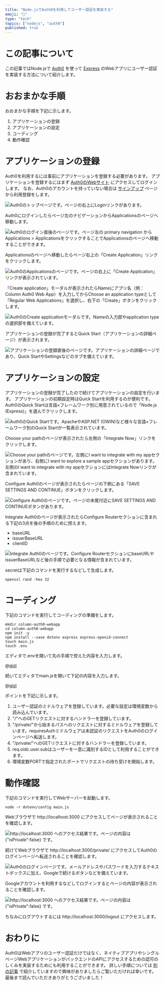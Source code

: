 ```yaml
---
title: "Node.jsでAuth0を利用してユーザー認証を実装する"
emoji: "🔑"
type: "tech"
topics: ["nodejs", "auth0"]
published: true
---
```


# この記事について

この記事ではNode.jsで [Auth0](https://auth0.com/) を使って [Express](https://expressjs.com/) のWebアプリにユーザー認証を実装する方法について紹介します。



# おおまかな手順

おおまかな手順を下記に示します。

1. アプリケーションの登録
2. アプリケーションの設定
3. コーディング
4. 動作確認



# アプリケーションの登録

Auth0を利用するには事前にアプリケーションを登録する必要があります。
アプリケーションを登録するにはまず [Auth0のWebサイト](https://auth0.com/) にアクセスしてログインします。
なお、Auth0のアカウントを持っていない場合は [サインアップ](https://auth0.com/signup) ページから利用登録をします。

![Auth0のトップページです。ページの右上にLoginリンクがあります。](/images/articles/auth0-webapp/registration-01.png)

Auth0にログインしたらページ左のナビゲーションからApplicationsのページへ移動します。

![Auth0のログイン直後のページです。ページ左の primary navigation から Applications > ApplicationsをクリックすることでApplicationsのページへ移動することができます。](/images/articles/auth0-webapp/registration-02.png)

Applicationsのページへ移動したらページ右上の「Create Application」リンクをクリックします。

![Auth0のApplicationsのページです。ページの右上に「Create Application」リンクが表示されています。](/images/articles/auth0-webapp/registration-03.png)

「Create application」モーダルが表示されたらNameにアプリ名（例：Column Auth0 Web App）を入力してからChoose an application typeとして「Regular Web Applications」を選択し、右下の「Create」ボタンをクリックします。

![Auth0のCreate applicationモーダルです。Nameの入力部やapplication typeの選択部を備えています。](/images/articles/auth0-webapp/registration-04.png)

アプリケーションの登録が完了するとQuick Start（アプリケーションの詳細ページ）が表示されます。

![アプリケーションの登録直後のページです。アプリケーションの詳細ページであり、Quick StartやSettingsなどのタブを備えています。](/images/articles/auth0-webapp/registration-05.png)



# アプリケーションの設定

アプリケーションの登録が完了したので続けてアプリケーションの設定を行います。
アプリケーションの初期設定時はQuick Startを利用するのが便利です。
Auth0のQuick Startは言語×フレームワーク別に用意されているので「Node.js (Express)」を選んでクリックします。

![Auth0のQuick Startです。ApacheやASP.NET (OWIN)など様々な言語×フレームワーク別のQuick Startが一覧表示されています。](/images/articles/auth0-webapp/setting-01.png)

Choose your pathのページが表示されたら左側の「Integrate Now」リンクをクリックします。

![Choose your pathのページです。左側にI want to integrate with my appセクションがあり、右側にI want to explore a sample appセクションがあります。左側のI want to integrate with my appセクションにはIntegrate Nowリンクが含まれています。](/images/articles/auth0-webapp/setting-02.png)

Configure Auth0のページが表示されたらページの下側にある「SAVE SETTINGS AND CONTINUE」ボタンをクリックします。

![Configure Auth0のページです。ページの末尾付近にSAVE SETTINGS AND CONTINUEボタンがあります。](/images/articles/auth0-webapp/setting-03.png)

Integrate Auth0のページが表示されたらConfigure Routerセクションに含まれる下記の3点を後の手順のために控えます。

- baseURL
- issuerBaseURL
- clientID

![Integrate Auth0のページです。Configure RouterセクションにbaseURLやissuerBaseURLなど後の手順で必要となる情報が含まれています。](/images/articles/auth0-webapp/setting-04.png)

secretは下記のコマンドを実行するなどして生成します。

```shell
openssl rand -hex 32
```



# コーディング

下記のコマンドを実行してコーディングの準備をします。

```shell
mkdir column-auth0-webapp
cd column-auth0-webapp
npm init -y
npm install --save dotenv express express-openid-connect
touch main.js
touch .env
```

エディタで.envを開いて先の手順で控えた内容を入力します。

@[gist](https://gist.github.com/tatsuyasusukida/d3d75c2d7ccce89e30de0bdb9f5dcc4b?file=.env.example)

続いてエディタでmain.jsを開いて下記の内容を入力します。

@[gist](https://gist.github.com/tatsuyasusukida/d3d75c2d7ccce89e30de0bdb9f5dcc4b?file=main.js)

ポイントを下記に示します。

1. ユーザー認証のミドルウェアを登録しています。必要な設定は環境変数から読み込んでいます。
2. "/"へのGETリクエストに対するハンドラーを登録しています。
3. "/private/"から始まるパスへのリクエストに対するミドルウェアを登録しています。requiresAuthミドルウェアは未認証のリクエストをAuth0のログインページへ転送します。
4. "/private/"へのGETリクエストに対するハンドラーを登録しています。
5. req.oidc.user.subはユーザーを一意に識別するIDとして利用することができます。
6. 環境変数PORTで指定されたポートでリクエストの待ち受けを開始します。



# 動作確認

下記のコマンドを実行してWebサーバーを起動します。

```shell
node -r dotenv/config main.js
```

Webブラウザで http://localhost:3000 にアクセスしてページが表示されることを確認します。

![http://localhost:3000 へのアクセス結果です。ページの内容は {"isPrivate":false} です。](/images/articles/auth0-webapp/check-01.png)

続けてWebブラウザで http://localhost:3000/private/ にアクセスしてAuth0のログインページへ転送されることを確認します。

![Auth0のログインページです。メールアドレスやパスワードを入力するテキストボックスに加え、Googleで続けるボタンなどを備えています。](/images/articles/auth0-webapp/check-02.png)

Googleアカウントを利用するなどしてログインするとページの内容が表示されることを確認します。

![http://localhost:3000 へのアクセス結果です。ページの内容は {"isPrivate":false} です。](/images/articles/auth0-webapp/check-03.png)

ちなみにログアウトするには http://localhost:3000/logout にアクセスします。



# おわりに

Auth0はWebアプリのユーザー認証だけではなく、ネイティブアプリやシングルページWebアプリケーションがバックエンドのAPIにアクセスするための認可のしくみを実装するためにも利用することができます。
詳しい手順については [別の記事](https://zenn.dev/tatsuyasusukida/articles/auth0-webapi) で紹介していますので興味がありましたらご覧いただければ幸いです。
最後まで読んでいただきありがとうございました！
